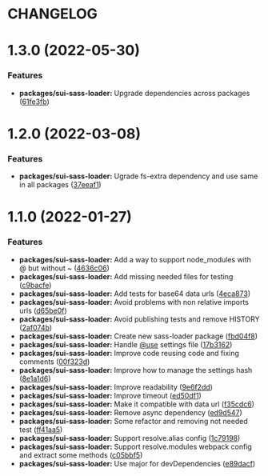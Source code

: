 # CHANGELOG

# 1.3.0 (2022-05-30)


### Features

* **packages/sui-sass-loader:** Upgrade dependencies across packages ([61fe3fb](https://github.com/SUI-Components/sui/commit/61fe3fb27fad3fd9cc3a07a74d506390dbd4c6c5))



# 1.2.0 (2022-03-08)


### Features

* **packages/sui-sass-loader:** Ugrade fs-extra dependency and use same in all packages ([37eeaf1](https://github.com/SUI-Components/sui/commit/37eeaf1536ed8cf3210fdc19a7bc22c346c3cffa))



# 1.1.0 (2022-01-27)


### Features

* **packages/sui-sass-loader:** Add a way to support node_modules with @ but without ~ ([4636c06](https://github.com/SUI-Components/sui/commit/4636c06c15926cd3ebb4c5ab94cef05a7b676cfe))
* **packages/sui-sass-loader:** Add missing needed files for testing ([c9bacfe](https://github.com/SUI-Components/sui/commit/c9bacfe4b3607b60d9c679d970b71e88e4bc350a))
* **packages/sui-sass-loader:** Add tests for base64 data urls ([4eca873](https://github.com/SUI-Components/sui/commit/4eca8732d62cdea2f757cf0786297f70624d99d8))
* **packages/sui-sass-loader:** Avoid problems with non relative imports urls ([d65be0f](https://github.com/SUI-Components/sui/commit/d65be0f479d3fe6a9e9be7eff156c8f59978151b))
* **packages/sui-sass-loader:** Avoid publishing tests and remove HISTORY ([2af074b](https://github.com/SUI-Components/sui/commit/2af074b441c9b343b172dc296e123ea4804a3fb7))
* **packages/sui-sass-loader:** Create new sass-loader package ([fbd04f8](https://github.com/SUI-Components/sui/commit/fbd04f89ef39b82c4e5172a137adf455f73add29))
* **packages/sui-sass-loader:** Handle [@use](https://github.com/use) settings file ([17b3162](https://github.com/SUI-Components/sui/commit/17b3162153d00c120e019a340ef19b9485b074cd))
* **packages/sui-sass-loader:** Improve code reusing code and fixing comments ([00f323d](https://github.com/SUI-Components/sui/commit/00f323d9f153304fa941ac35e453687b0df47fac))
* **packages/sui-sass-loader:** Improve how to manage the settings hash ([8e1a1d6](https://github.com/SUI-Components/sui/commit/8e1a1d648ab1d9cb58eb51716a3761c426e4cac0))
* **packages/sui-sass-loader:** Improve readability ([9e6f2dd](https://github.com/SUI-Components/sui/commit/9e6f2dd57bc688a6140e08d7461321e4db8fd454))
* **packages/sui-sass-loader:** Improve timeout ([ed50df1](https://github.com/SUI-Components/sui/commit/ed50df19d0cb5e5faa10dc00cce723b81962df30))
* **packages/sui-sass-loader:** Make it compatible with data url ([f35cdc6](https://github.com/SUI-Components/sui/commit/f35cdc6dc14ddcdec2013d62643a365b98fc9dfa))
* **packages/sui-sass-loader:** Remove async dependency ([ed9d547](https://github.com/SUI-Components/sui/commit/ed9d54734ee8f3f383666003780f8f6b77f6d7d4))
* **packages/sui-sass-loader:** Some refactor and removing not needed test ([ff41aa5](https://github.com/SUI-Components/sui/commit/ff41aa50670908fc7576367601df6d3e2d94a01d))
* **packages/sui-sass-loader:** Support resolve.alias config ([1c79198](https://github.com/SUI-Components/sui/commit/1c79198c11bc7dc425a4f99e1279478671c88492))
* **packages/sui-sass-loader:** Support resolve.modules webpack config and extract some methods ([c05bbf5](https://github.com/SUI-Components/sui/commit/c05bbf564e0603fd705706c2c50928f964e015ea))
* **packages/sui-sass-loader:** Use major for devDependencies ([e89dacf](https://github.com/SUI-Components/sui/commit/e89dacfe4a8c4c3e39b9b37bda630b6d483cf792))



